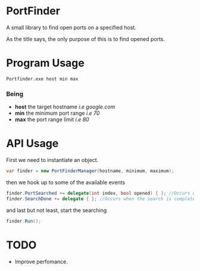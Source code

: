 # PortFinder
A small library to find open ports on a specified host.

As the title says, the only purpose of this is to find opened ports.

# Program Usage

    Portfinder.exe host min max

### Being 
* **host** the target hostname *i.e google.com*
* **min** the minimum port range *i.e 70*
* **max** the port range limit *i.e 80*

# API Usage

First we need to instantiate an object.
```csharp
var finder = new PortFinderManager(hostname, minimum, maximum);
```
    
then we hook up to some of the available events
```csharp
finder.PortSearched += delegate(int index, bool opened) { }; //Occurs when a port where searched.
finder.SearchDone += delegate { }; //Occurs when the search is complete.
```
and last but not least, start the searching
```csharp
finder.Run();
```

# TODO

- Improve perfomance.
